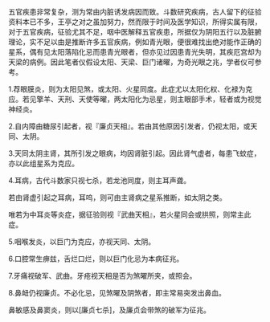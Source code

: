 五官疾患非常复杂，测为常由内脏诱发病因而致。斗数研究疾病，古人留下的征验资料本已不多，王亭之对之虽加努力，然而限于时间及医学知识，所得实属有限，对于五官疾病，征验尤其不足，咽中医解释五官疾患，所据仅为阴阳五行以及脏腑理论，实不足以由是推断许多五官疾病，例如青光眼，便很难找出绝对能作正确的星系，偶有见太阳落陷化忌而患青光眼者，但亦见过因患青光失明，其疾厄宫却为天梁的病例。因此笔者仪假设太阳、天梁、巨门诸曜，为奇光眼之兆，学者仪可参考。

1.荐眼膜炎，则为太阳见煞，或太阳、火星同度。此症尤以太阳化权、化禄为克应。若见擎羊、天刑、天使等曜，两太阳化为忌星，则主眼部手术，轻者或为视觉神经炎。

2.自内障由糖尿引起者，视『廉贞天相』。若由其他原因引发者，仍视太阳，或天同、太阴。

3.天同太阴主肾，其所引发之眼病，均因肾脏引起。因此肾气虚者，每患飞蚊症，亦以此组星系为克应。

4.耳病，古代斗数家只视七杀，若龙池同度，则主耳声聋。

若由肾虚引起之耳病，耳呜，则可由主肾病之星系推断，如太阴之类。

唯若为中耳炎等炎症，据征验则视『武曲天相』，若火星同会或拱照，则常主此症。

5.咽喉发炎，以巨门为克应，亦视天同、太阴。

6.口腔常生痹兹，舌烂口烂，则以巨门化忌为本病征兆。

7.牙痛视破军、武曲。牙疮视天相是否为煞曜所夹，或照会。

8.鼻衄仍视廉贞。不必化忌，见煞曜及阴煞者，即主常易突发出鼻血。

鼻敏感及鼻窦炎，则以[廉贞七杀]，及廉贞会带煞的破军为征兆。